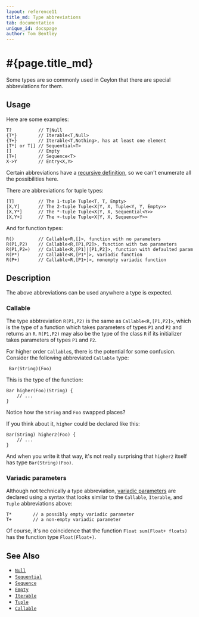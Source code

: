 ```yaml
---
layout: reference11
title_md: Type abbreviations
tab: documentation
unique_id: docspage
author: Tom Bentley
---
```


# #{page.title_md}

Some types are so commonly used in Ceylon that there are special 
abbreviations for them. 

## Usage 

Here are some examples:

<!-- try: -->
    T?          // T|Null
    {T*}        // Iterable<T,Null>
    {T+}        // Iterable<T,Nothing>, has at least one element
    [T*] or T[] // Sequential<T>
    []          // Empty
    [T+]        // Sequence<T>
    X->Y        // Entry<X,Y>

Certain abbreviations have a 
[recursive definition](/documentation/1.0/spec/html_single/#typenameabbreviations),
so we can't enumerate all the possibilities here.

There are abbreviations for tuple types:

<!-- try: -->
    [T]         // The 1-tuple Tuple<T, T, Empty>
    [X,Y]       // The 2-tuple Tuple<X|Y, X, Tuple<Y, Y, Empty>>
    [X,Y*]      // The *-tuple Tuple<X|Y, X, Sequential<Y>>
    [X,Y+]      // The +-tuple Tuple<X|Y, X, Sequence<Y>>

And for function types:

<!-- try: -->
    R()         // Callable<R,[]>, function with no parameters
    R(P1,P2)    // Callable<R,[P1,P2]>, function with two parameters
    R(P1,P2=)   // Callable<R,[P1]|[P1,P2]>, function with defaulted param
    R(P*)       // Callable<R,[P1*]>, variadic function
    R(P+)       // Callable<R,[P1+]>, nonempty variadic function

## Description

The above abbreviations can be used anywhere a type is expected. 

### Callable

The type abbtreviation `R(P1,P2)` is the same as `Callable<R,[P1,P2]>`, 
which is the type of a function which takes parameters of types `P1` and `P2` 
and returns an `R`. `R(P1,P2)` may also be the type of the class `R` 
if its initializer takes parameters of types `P1` and `P2`.

For higher order `Callable`s, there is the potential for some confusion.
Consider the following abbreviated `Callable` type:

<!-- try: -->
     Bar(String)(Foo)

This is the type of the function:

<!-- try: -->
    Bar higher(Foo)(String) {
        // ...
    }

Notice how the `String` and `Foo` swapped places?

If you think about it, `higher` could be declared like this:

<!-- try: -->
    Bar(String) higher2(Foo) {
        // ...
    }

And when you write it that way, it's not really surprising that `higher2` 
itself has type `Bar(String)(Foo)`.


### Variadic parameters

Although not technically a type abbreviation, 
[variadic parameters](../parameter-list/) are declared using a syntax that 
looks similar to the `Callable`, `Iterable`, and `Tuple` abbreviations above:

<!-- try: -->
<!-- check:none -->
    T*        // a possibly empty variadic parameter
    T+        // a non-empty variadic parameter

Of course, it's no coincidence that the function `Float sum(Float+ floats)`
has the function type `Float(Float+)`.

## See Also

* [`Null`](#{site.urls.apidoc_1_1}/Null.type.html)
* [`Sequential`](#{site.urls.apidoc_1_1}/Sequential.type.html)
* [`Sequence`](#{site.urls.apidoc_1_1}/Sequence.type.html)
* [`Empty`](#{site.urls.apidoc_1_1}/Empty.type.html)
* [`Iterable`](#{site.urls.apidoc_1_1}/Iterable.type.html)
* [`Tuple`](#{site.urls.apidoc_1_1}/Tuple.type.html)
* [`Callable`](#{site.urls.apidoc_1_1}/Callable.type.html)
